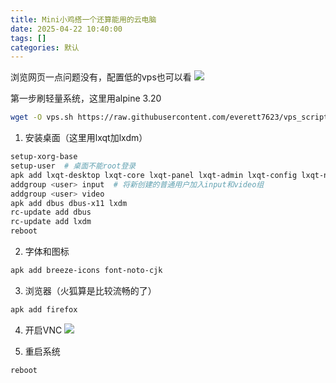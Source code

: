 ```yaml
---
title: Mini小鸡搭一个还算能用的云电脑
date: 2025-04-22 10:40:00
tags: []
categories: 默认
---
```


浏览网页一点问题没有，配置低的vps也可以看
![](https://s.rmimg.com/2025-04-22/1745310185-392883-2025-04-22-161856.png)

第一步刷轻量系统，这里用alpine 3.20

```sh
wget -O vps.sh https://raw.githubusercontent.com/everett7623/vps_scripts/main/vps.sh && chmod +x vps.sh && clear && ./vps.sh
```

1. 安装桌面（这里用lxqt加lxdm）

```sh
setup-xorg-base
setup-user  # 桌面不能root登录
apk add lxqt-desktop lxqt-core lxqt-panel lxqt-admin lxqt-config lxqt-notificationd lxqt-powermanagement lxqt-themes openbox setxkbmap
addgroup <user> input  # 将新创建的普通用户加入input和video组
addgroup <user> video
apk add dbus dbus-x11 lxdm
rc-update add dbus
rc-update add lxdm
reboot
```

2. 字体和图标

```sh
apk add breeze-icons font-noto-cjk
```

3. 浏览器（火狐算是比较流畅的了）

```sh
apk add firefox
```

4. 开启VNC
   ![](https://s.rmimg.com/2025-04-22/1745311117-804227-2025-04-22-163755.png)

5. 重启系统

```sh
reboot
```
